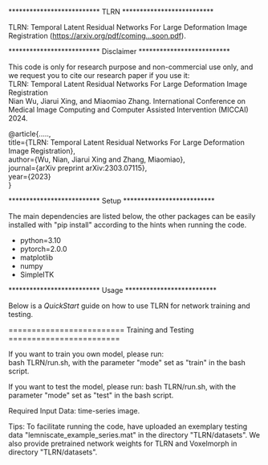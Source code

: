 ************************** TLRN ************************** 

TLRN: Temporal Latent Residual Networks For Large Deformation Image Registration (https://arxiv.org/pdf/coming...soon.pdf).


************************** Disclaimer ************************** 

This code is only for research purpose and non-commercial use only, and we request you to cite our research paper if you use it:  
TLRN: Temporal Latent Residual Networks For Large Deformation Image Registration  
Nian Wu, Jiarui Xing, and Miaomiao Zhang. International Conference on Medical Image Computing and Computer Assisted Intervention (MICCAI) 2024.

@article{.....,  
  title={TLRN: Temporal Latent Residual Networks For Large Deformation Image Registration},  
  author={Wu, Nian, Jiarui Xing and Zhang, Miaomiao},  
  journal={arXiv preprint arXiv:2303.07115},  
  year={2023}  
}  


************************** Setup ************************** 

The main dependencies are listed below, the other packages can be easily installed with "pip install" according to the hints when running the code.

* python=3.10
* pytorch=2.0.0
* matplotlib
* numpy
* SimpleITK


************************** Usage ************************** 

Below is a *QuickStart* guide on how to use TLRN for network training and testing.

========================= Training and Testing ========================

If you want to train you own model, please run:  
bash TLRN/run.sh, with the parameter "mode" set as "train" in the bash script.

If you want to test the model, please run:
bash TLRN/run.sh, with the parameter "mode" set as "test" in the bash script.

Required Input Data: time-series image.

Tips: To facilitate running the code, have uploaded an exemplary testing data "lemniscate_example_series.mat" in the directory "TLRN/datasets". We also provide pretrained network weights for TLRN and Voxelmorph in directory "TLRN/datasets".



